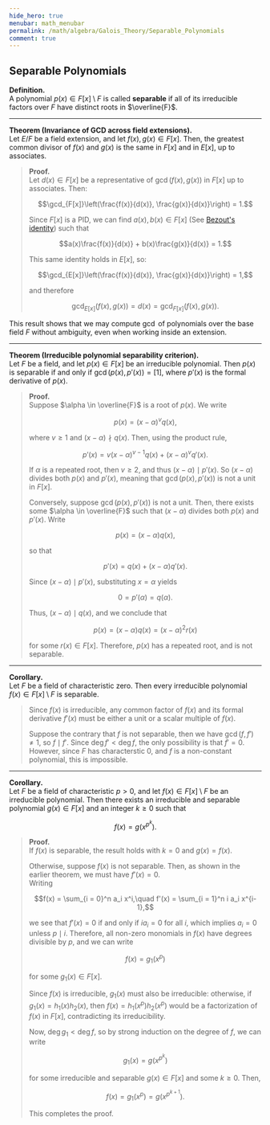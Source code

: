 ```yaml
---
hide_hero: true
menubar: math_menubar
permalink: /math/algebra/Galois_Theory/Separable_Polynomials
comment: true
---
```

## Separable Polynomials

**Definition.**  
A polynomial $p(x) \in F[x] \setminus F$ is called **separable** if all of its irreducible factors over $F$ have distinct roots in $\overline{F}$.

---

**Theorem (Invariance of GCD across field extensions).**  
Let $E/F$ be a field extension, and let $f(x), g(x) \in F[x]$. Then, the greatest common divisor of $f(x)$ and $g(x)$ is the same in $F[x]$ and in $E[x]$, up to associates.

> **Proof.**  
> Let $d(x) \in F[x]$ be a representative of $\gcd(f(x), g(x))$ in $F[x]$ up to associates. Then:
> 
> $$\gcd_{F[x]}\left(\frac{f(x)}{d(x)}, \frac{g(x)}{d(x)}\right) = 1.$$
> 
> Since $F[x]$ is a PID, we can find $a(x), b(x) \in F[x]$ (See [Bezout's identity](../1_Ring_Theory/80_Greatest_Common_Divisors_in_UFDs.md)) such that
> 
> $$a(x)\frac{f(x)}{d(x)} + b(x)\frac{g(x)}{d(x)} = 1.$$
> 
> This same identity holds in $E[x]$, so:
> 
> $$\gcd_{E[x]}\left(\frac{f(x)}{d(x)}, \frac{g(x)}{d(x)}\right) = 1,$$
> 
> and therefore
> 
> $$\gcd_{E[x]}(f(x), g(x)) = d(x) = \gcd_{F[x]}(f(x), g(x)).$$

This result shows that we may compute $\gcd$ of polynomials over the base field $F$ without ambiguity, even when working inside an extension.

---

**Theorem (Irreducible polynomial separability criterion).**  
Let $F$ be a field, and let $p(x) \in F[x]$ be an irreducible polynomial. Then $p(x)$ is separable if and only if $\gcd(p(x), p'(x)) = [1]$, where $p'(x)$ is the formal derivative of $p(x)$.

> **Proof.**  
> Suppose $\alpha \in \overline{F}$ is a root of $p(x)$. We write
> 
> $$p(x) = (x - \alpha)^v q(x),$$
> 
> where $v \ge 1$ and $(x - \alpha) \nmid q(x)$. Then, using the product rule,
> 
> $$p'(x) = v(x - \alpha)^{v - 1} q(x) + (x - \alpha)^v q'(x).$$
> 
> If $\alpha$ is a repeated root, then $v \ge 2$, and thus $(x - \alpha) \mid p'(x)$. So $(x - \alpha)$ divides both $p(x)$ and $p'(x)$, meaning that $\gcd(p(x), p'(x))$ is not a unit in $F[x]$.
> 
> Conversely, suppose $\gcd(p(x), p'(x))$ is not a unit. Then, there exists some $\alpha \in \overline{F}$ such that $(x - \alpha)$ divides both $p(x)$ and $p'(x)$. Write
> 
> $$p(x) = (x - \alpha) q(x),$$
> 
> so that
> 
> $$p'(x) = q(x) + (x - \alpha) q'(x).$$
> 
> Since $(x - \alpha) \mid p'(x)$, substituting $x = \alpha$ yields
> 
> $$0 = p'(\alpha) = q(\alpha).$$
> 
> Thus, $(x - \alpha) \mid q(x)$, and we conclude that
> 
> $$p(x) = (x-\alpha)q(x) = (x - \alpha)^2 r(x)$$
> 
> for some $r(x) \in F[x]$. Therefore, $p(x)$ has a repeated root, and is not separable.

---

**Corollary.**  
Let $F$ be a field of characteristic zero. Then every irreducible polynomial $f(x) \in F[x] \setminus F$ is separable.

> Since $f(x)$ is irreducible, any common factor of $f(x)$ and its formal derivative $f'(x)$ must be either a unit or a scalar multiple of $f(x)$. 
> 
> Suppose the contrary that $f$ is not separable, then we have $\gcd(f, f') \neq 1$, so $f \mid f'$. Since $\deg f' < \deg f$, the only possibility is that 
> $f' = 0$. However, since $F$ has characterstic 0, and $f$ is a non-constant polynomial, this is impossible. 

---

**Corollary.**  
Let $F$ be a field of characteristic $p > 0$, and let $f(x) \in F[x] \setminus F$ be an irreducible polynomial.
Then there exists an irreducible and separable polynomial $g(x) \in F[x]$ and an integer $k \ge 0$ such that 

$$f(x) = g\left(x^{p^k}\right).$$

> **Proof.**  
> If $f(x)$ is separable, the result holds with $k = 0$ and $g(x) = f(x)$.
> 
> Otherwise, suppose $f(x)$ is not separable. Then, as shown in the earlier theorem, we must have $f'(x) = 0$.  
> Writing
> 
> $$f(x) = \sum_{i = 0}^n a_i x^i,\quad f'(x) = \sum_{i = 1}^n i a_i x^{i-1},$$
> 
> we see that $f'(x) = 0$ if and only if $i a_i = 0$ for all $i$, which implies $a_i = 0$ unless $p \mid i$.
> Therefore, all non-zero monomials in $f(x)$ have degrees divisible by $p$, and we can write
> 
> $$f(x) = g_1(x^p)$$
> 
> for some $g_1(x) \in F[x]$.
> 
> Since $f(x)$ is irreducible, $g_1(x)$ must also be irreducible: otherwise, if $g_1(x) = h_1(x) h_2(x)$, then $f(x) = h_1(x^p) h_2(x^p)$
> would be a factorization of $f(x)$ in $F[x]$, contradicting its irreducibility.
> 
> Now, $\deg g_1 < \deg f$, so by strong induction on the degree of $f$, we can write
> 
> $$g_1(x) = g(x^{p^k})$$
> 
> for some irreducible and separable $g(x) \in F[x]$ and some $k \ge 0$. Then,
> 
> $$f(x) = g_1(x^p) = g\left(x^{p^{k+1}}\right).$$
> 
> This completes the proof.


